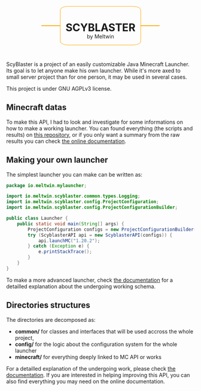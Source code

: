 <div style="display:flex;flex-direction:row;align-items:center;margin-bottom:3em">
     <div style="flex:2"></div>
     <div style="flex:1; border:1px solid orange;"></div>
     <div style="padding:0 1em;border:1px solid orange;border-radius:10%; margin-bottom:0;">
          <h1 align="center">SCYBLASTER</h1>
          <p style="padding-top:0;margin-top:-1.5em;" align="center">by Meltwin</p>
     </div>
     <div style="flex:1; border:1px solid orange;"></div>
     <div style="flex:2"></div>
</div>

ScyBlaster is a project of an easily customizable Java Minecraft Launcher. 
Its goal is to let anyone make his own launcher. While it's more axed to small server project than for one person, it may be used in several cases.

This project is under GNU AGPLv3 license.

## Minecraft datas

To make this API, I had to look and investigate for some informations on how to make a working launcher. You can found everything (the scripts and results) on [this repository](https://github.com/Meltwin/Scyblaster-Data), or if you only want a summary from the raw results you can check [the online documentation](https://meltwin.github.io/Scyblaster-Data/).

## Making your own launcher

The simplest launcher you can make can be written as:

```Java
package io.meltwin.mylauncher;

import io.meltwin.scyblaster.common.types.Logging;
import io.meltwin.scyblaster.config.ProjectConfiguration;
import io.meltwin.scyblaster.config.ProjectConfigurationBuilder;

public class Launcher {
    public static void main(String[] args) {
        ProjectConfiguration configs = new ProjectConfigurationBuilder("project.xml").make();
        try (ScyblasterAPI api = new ScyblasterAPI(configs)) {
            api.launchMC("1.20.2");
        } catch (Exception e) {
            e.printStackTrace();
        }
    }
}
```

To make a more advanced launcher, check [the documentation](https://meltwin.github.io/ScyBlaster/docs/get-started/) for a detailled explanation about the undergoing working schema.

## Directories structures

The directories are decomposed as:

- **common/** for classes and interfaces that will be used accross the whole project,
- **config/** for the logic about the configuration system for the whole launcher
- **minecraft/** for everything deeply linked to MC API or works

For a detailled explanation of the undergoing work, please check [the documentation](https://meltwin.github.io/ScyBlaster/docs/). If you are interested in helping improving this API, you can also find everything you may need on the online documentation.